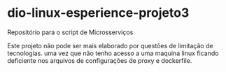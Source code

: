 # dio-linux-esperience-projeto3
Repositório para o script de Microsserviços

Este projeto não pode ser mais elaborado por questões
de limitação de tecnologias. uma vez que não tenho acesso
a uma maquina linux ficando deficiente nos arquivos de
configurações de proxy e dockerfile.

